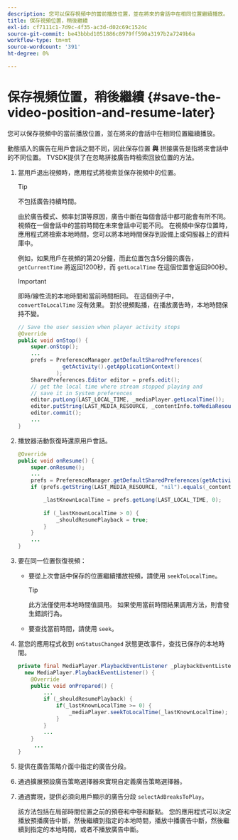 ```yaml
---
description: 您可以保存視頻中的當前播放位置，並在將來的會話中在相同位置繼續播放。
title: 保存視頻位置，稍後繼續
exl-id: cf7111c1-7d9c-4f35-ac3d-d02c69c1524c
source-git-commit: be43bbbd1051886c8979ff590a3197b2a7249b6a
workflow-type: tm+mt
source-wordcount: '391'
ht-degree: 0%

---
```


# 保存視頻位置，稍後繼續 {#save-the-video-position-and-resume-later}

您可以保存視頻中的當前播放位置，並在將來的會話中在相同位置繼續播放。

動態插入的廣告在用戶會話之間不同，因此保存位置 **與** 拼接廣告是指將來會話中的不同位置。 TVSDK提供了在忽略拼接廣告時檢索回放位置的方法。

1. 當用戶退出視頻時，應用程式將檢索並保存視頻中的位置。

   >[!TIP]
   >
   >不包括廣告持續時間。

   由於廣告模式、頻率封頂等原因，廣告中斷在每個會話中都可能會有所不同。 視頻在一個會話中的當前時間在未來會話中可能不同。 在視頻中保存位置時，應用程式將檢索本地時間，您可以將本地時間保存到設備上或伺服器上的資料庫中。

   例如，如果用戶在視頻的第20分鐘，而此位置包含5分鐘的廣告， `getCurrentTime` 將返回1200秒，而 `getLocalTime` 在這個位置會返回900秒。

   >[!IMPORTANT]
   >
   >即時/線性流的本地時間和當前時間相同。 在這個例子中， `convertToLocalTime` 沒有效果。 對於視頻點播，在播放廣告時，本地時間保持不變。

   ```java
   // Save the user session when player activity stops 
   @Override 
   public void onStop() { 
       super.onStop(); 
       ... 
       prefs = PreferenceManager.getDefaultSharedPreferences( 
                 getActivity().getApplicationContext() 
               ); 
       SharedPreferences.Editor editor = prefs.edit(); 
       // get the local time where stream stopped playing and  
       // save it in System preferences 
       editor.putLong(LAST_LOCAL_TIME, _mediaPlayer.getLocalTime());  
       editor.putString(LAST_MEDIA_RESOURCE, _contentInfo.toMediaResource().getUrl()); 
       editor.commit(); 
       ... 
   } 
   ```

1. 播放器活動恢復時還原用戶會話。

   ```java
   @Override 
   public void onResume() { 
       super.onResume(); 
       ... 
       prefs = PreferenceManager.getDefaultSharedPreferences(getActivity().getApplicationContext()); 
       if (prefs.getString(LAST_MEDIA_RESOURCE, "nil").equals(_contentInfo.toMediaResource().getUrl())) { 
   
           _lastKnownLocalTime = prefs.getLong(LAST_LOCAL_TIME, 0);    // get the last local time saved  
                                                                       // in system preferences 
           if (_lastKnownLocalTime > 0) { 
               _shouldResumePlayback = true; 
           } 
       } 
       ... 
   } 
   ```

1. 要在同一位置恢復視頻：

   * 要從上次會話中保存的位置繼續播放視頻，請使用 `seekToLocalTime`。

      >[!TIP]
      >
      >此方法僅使用本地時間值調用。 如果使用當前時間結果調用方法，則會發生錯誤行為。

   * 要查找當前時間，請使用 `seek`。

1. 當您的應用程式收到 `onStatusChanged` 狀態更改事件，查找已保存的本地時間。

   ```java
   private final MediaPlayer.PlaybackEventListener _playbackEventListener =  
     new MediaPlayer.PlaybackEventListener() { 
       @Override 
       public void onPrepared() { 
           ... 
           if (_shouldResumePlayback) { 
               if(_lastKnownLocalTime >= 0) { 
                   _mediaPlayer.seekToLocalTime(_lastKnownLocalTime); 
               } 
           } 
           ... 
       } 
        ... 
   } 
   ```

1. 提供在廣告策略介面中指定的廣告分段。
1. 通過擴展預設廣告策略選擇器來實現自定義廣告策略選擇器。
1. 通過實現，提供必須向用戶顯示的廣告分段 `selectAdBreaksToPlay`。

   該方法包括在局部時間位置之前的預卷和中卷和斷點。 您的應用程式可以決定播放預播廣告中斷，然後繼續到指定的本地時間，播放中播廣告中斷，然後繼續到指定的本地時間，或者不播放廣告中斷。
